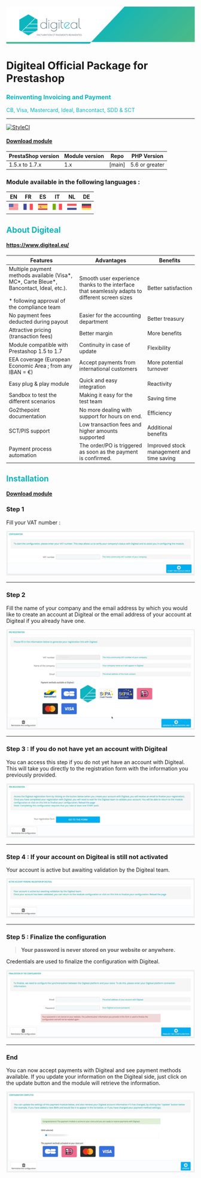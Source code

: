 <p align="center"><a href="https://www.digiteal.eu" target="_blank"><img src="https://raw.githubusercontent.com/Kixell-NicolasJardillier/art/main/digiteal/digiteal-doc-header-logo.png"></a></p>

# Digiteal Official Package for Prestashop

### <span style="color:#0db5c0">Reinventing Invoicing and Payment</span>

<span style="color:#0db5c0">CB, Visa, Mastercard, Ideal, Bancontact, SDD & SCT</span>

* * *

[![StyleCI](https://github.styleci.io/repos/373064684/shield?branch=main)](https://github.styleci.io/repos/373064684?branch=main)

#### [Download module](https://github.com/Kixell-NicolasJardillier/digiteal/raw/main/digiteal.zip)

| PrestaShop version | Module version |  Repo               |  PHP Version |
|--------------------|----------------|---------------------|--------------|
| 1.5.x to 1.7.x      | 1.x            |  [main]           |   5.6 or greater    |


### Module available in the following languages :

| EN | FR | ES | IT | NL | DE |
|----|----|----|----|----|----|
| <img width="25" src="https://raw.githubusercontent.com/Kixell-NicolasJardillier/art/1f49d492f716d64c79f49d0fd3160186f53fa6de/digiteal/en.svg"> | <img width="25" src="https://raw.githubusercontent.com/Kixell-NicolasJardillier/art/1f49d492f716d64c79f49d0fd3160186f53fa6de/digiteal/fr.svg"> | <img width="25" src="https://raw.githubusercontent.com/Kixell-NicolasJardillier/art/1f49d492f716d64c79f49d0fd3160186f53fa6de/digiteal/es.svg"> | <img width="25" src="https://raw.githubusercontent.com/Kixell-NicolasJardillier/art/1f49d492f716d64c79f49d0fd3160186f53fa6de/digiteal/it.svg"> | <img width="25" src="https://raw.githubusercontent.com/Kixell-NicolasJardillier/art/1f49d492f716d64c79f49d0fd3160186f53fa6de/digiteal/nl.svg"> | <img width="25" src="https://raw.githubusercontent.com/Kixell-NicolasJardillier/art/1f49d492f716d64c79f49d0fd3160186f53fa6de/digiteal/de.svg"> |

## <span style="color:#0db5c0">About Digiteal</span>

#### https://www.digiteal.eu/



| Features | Advantages |  Benefits |
|--------------------|----------------|---------------------|
| Multiple payment methods available (Visa*, MC*, Carte Bleue*, Bancontact, Ideal, etc.).<br /><br />* following approval of the compliance team | Smooth user experience thanks to the interface that seamlessly adapts to different screen sizes | Better satisfaction |
| No payment fees deducted during payout | Easier for the accounting department | Better treasury |
| Attractive pricing (transaction fees) | Better margin  | More benefits |
| Module compatible with Prestashop 1.5 to 1.7 | Continuity in case of update  | Flexibility |
| EEA coverage (European Economic Area ; from any IBAN = €) | Accept payments from international customers  | More potential turnover |
| Easy plug & play module| Quick and easy  integration | Reactivity |
| Sandbox to test the different scenarios | Making it easy for the test team | Saving time |
| Go2thepoint documentation | No more dealing with support for hours on end. | Efficiency |
| SCT/PIS support | Low transaction fees and higher amounts supported | Additional benefits |
| Payment process automation | The order/PO is triggered as soon as the payment is confirmed. | Improved stock management and time saving |


## <span style="color:#0db5c0">Installation</span>

#### [Download module](https://github.com/Kixell-NicolasJardillier/digiteal/raw/main/digiteal.zip)

### Step 1 
Fill your VAT number :

<img src="https://raw.githubusercontent.com/Kixell-NicolasJardillier/art/main/digiteal/step-1.jpg">

* * *

### Step 2

Fill the name of your company and the email address by which you would like to create an account at Digiteal or the email address of your account at Digiteal if you already have one.

<img src="https://raw.githubusercontent.com/Kixell-NicolasJardillier/art/main/digiteal/step-2.jpg">

* * *

### Step 3 : If you do not have yet an account with Digiteal

You can access this step if you do not yet have an account with Digiteal. This will take you directly to the registration form with the information you previously provided.

<img src="https://raw.githubusercontent.com/Kixell-NicolasJardillier/art/main/digiteal/step-3.jpg">

* * *

### Step 4 : If your account on Digiteal is still not activated
Your account is active but awaiting validation by the Digiteal team.

<img src="https://raw.githubusercontent.com/Kixell-NicolasJardillier/art/main/digiteal/step-5.jpg">

* * *

### Step 5 : Finalize the configuration
> **Your password is never stored on your website or anywhere.**

Credentials are used to finalize the configuration with Digiteal.

<img src="https://raw.githubusercontent.com/Kixell-NicolasJardillier/art/main/digiteal/step-6.jpg">

* * *

### End

You can now accept payments with Digiteal and see payment methods available. If you update your information on the Digiteal side, just click on the update button and the module will retrieve the information.

<img src="https://raw.githubusercontent.com/Kixell-NicolasJardillier/art/main/digiteal/step-7.jpg">